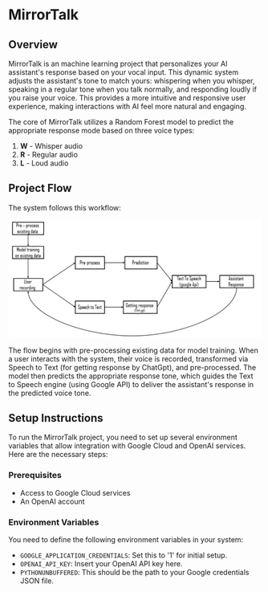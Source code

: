 # MirrorTalk

## Overview
MirrorTalk is an machine learning project that personalizes your AI assistant's response based on your vocal input. This dynamic system adjusts the assistant's tone to match yours: whispering when you whisper, speaking in a regular tone when you talk normally, and responding loudly if you raise your voice. This provides a more intuitive and responsive user experience, making interactions with AI feel more natural and engaging.

The core of MirrorTalk utilizes a Random Forest model to predict the appropriate response mode based on three voice types:
1. **W** - Whisper audio
2. **R** - Regular audio
3. **L** - Loud audio

## Project Flow
The system follows this workflow:

![Project Flow Diagram](flowDiagram.png)

The flow begins with pre-processing existing data for model training.
When a user interacts with the system, their voice is recorded,
transformed via Speech to Text (for getting response by ChatGpt),
and pre-processed. The model then predicts the appropriate response tone,
which guides the Text to Speech engine (using Google API) to deliver the assistant's response
in the predicted voice tone.

## Setup Instructions
To run the MirrorTalk project,
you need to set up several environment variables that allow integration with Google Cloud and OpenAI services.
Here are the necessary steps:

### Prerequisites
- Access to Google Cloud services
- An OpenAI account

### Environment Variables
You need to define the following environment variables in your system:

- `GOOGLE_APPLICATION_CREDENTIALS`: Set this to '1' for initial setup.
- `OPENAI_API_KEY`: Insert your OpenAI API key here.
- `PYTHONUNBUFFERED`: This should be the path to your Google credentials JSON file.

